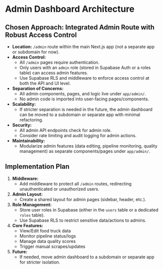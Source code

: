 # Admin Dashboard Architecture

## Chosen Approach: Integrated Admin Route with Robust Access Control

- **Location:** `/admin` route within the main Next.js app (not a separate app or subdomain for now).
- **Access Control:**
  - All `/admin` pages require authentication.
  - Only users with an `admin` role (stored in Supabase Auth or a roles table) can access admin features.
  - Use Supabase RLS and middleware to enforce access control at both the API and UI level.
- **Separation of Concerns:**
  - All admin components, pages, and logic live under `app/admin/`.
  - No admin code is imported into user-facing pages/components.
- **Scalability:**
  - If stricter separation is needed in the future, the admin dashboard can be moved to a subdomain or separate app with minimal refactoring.
- **Security:**
  - All admin API endpoints check for admin role.
  - Consider rate limiting and audit logging for admin actions.
- **Maintainability:**
  - Modularize admin features (data editing, pipeline monitoring, quality management) as separate components/pages under `app/admin/`.

## Implementation Plan

1. **Middleware:**
   - Add middleware to protect all `/admin` routes, redirecting unauthenticated or unauthorized users.
2. **Admin Layout:**
   - Create a shared layout for admin pages (sidebar, header, etc.).
3. **Role Management:**
   - Store user roles in Supabase (either in the `users` table or a dedicated `roles` table).
   - Use Supabase RLS to restrict sensitive data/actions to admins.
4. **Core Features:**
   - View/Edit food truck data
   - Monitor pipeline status/logs
   - Manage data quality scores
   - Trigger manual scrapes/updates
5. **Future:**
   - If needed, move admin dashboard to a subdomain or separate app for stricter isolation.

